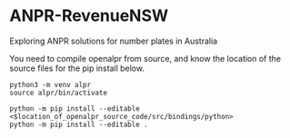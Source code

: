 # ANPR-RevenueNSW
Exploring ANPR solutions for number plates in Australia

You need to compile openalpr from source, and know the location of the source files for the pip install below.

```
python3 -m venv alpr
source alpr/bin/activate

python -m pip install --editable <$location_of_openalpr_source_code/src/bindings/python>
python -m pip install --editable .   

```
